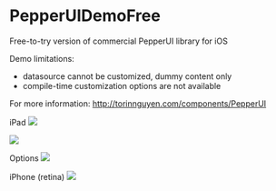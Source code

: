 PepperUIDemoFree
================
Free-to-try version of commercial PepperUI library for iOS

Demo limitations:
 - datasource cannot be customized, dummy content only
 - compile-time customization options are not available

For more information: http://torinnguyen.com/components/PepperUI

iPad
<img src="https://github.com/torinnguyen/PepperUIDemoFree/raw/master/screenshot-ipad.png" />

<img src="https://github.com/torinnguyen/PepperUIDemoFree/raw/master/screenshot-borderless.png" />

Options
<img src="https://github.com/torinnguyen/PepperUIDemoFree/raw/master/screenshot-options.png" />

iPhone (retina)
<img src="https://github.com/torinnguyen/PepperUIDemoFree/raw/master/screenshot-iphone.png" />
